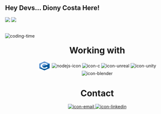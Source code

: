 ## Hey Devs... Diony Costa Here!

<div>
  
  <img  height="180em" src="https://wazark.vercel.app/api?username=wazark&show_icons=true&theme=ayu-mirage&include_all_commits=true&count_private=true"/>
  <img  height="180em" src="https://wazark.vercel.app/api/top-langs/?username=wazark&layout=compact&langs_count=16&theme=ayu-mirage"/>
</div>
<br>

<div  align="center"> 
  <div style="display: inline_block"><br>
    <img align="left" height="250" alt="coding-time" src="https://i.ibb.co/bPK9BKq/coding.gif" alt="coding">    
    <h1 align="center">Working with</h1>    
    <img align="center" height="30" width="40" alt="c-icon" src="https://raw.githubusercontent.com/devicons/devicon/master/icons/c/c-original.svg">    
    <img align="center" height="30" width="40" alt="nodejs-icon" src="https://raw.githubusercontent.com/jmnote/z-icons/master/svg/cpp.svg">
    <img align="center" height="30" width="30" src="https://i.ibb.co/W6YPhFv/icon-c.png" alt="icon-c">
    <img align="center" height="30" width="30" src="https://i.ibb.co/GdsXTsW/icon-unreal.png" alt="icon-unreal">
    <img align="center" height="30" width="30" src="https://i.ibb.co/ngYR2yT/icon-unity.png" alt="icon-unity">    
    <img align="center" height="30" width="30" src="https://i.ibb.co/8YhtzKg/icon-blender.png" alt="icon-blender">
       
   </div>

  
  <h1 align="center">Contact </h1>
    <a href = "mailto: gamep.contato@gmail.com">
    <img width="30" src="https://i.ibb.co/K26CYk0/icon-email.png" alt="icon-email" border="0">
    </a> 
    <a href = "https://www.linkedin.com/in/diony-silva-costa-77b9a3225">
    <img width="30" src="https://i.ibb.co/k2hCVWs/icon-linkedin.png" alt="icon-linkedin" border="0">
    </a>   
</div>  

